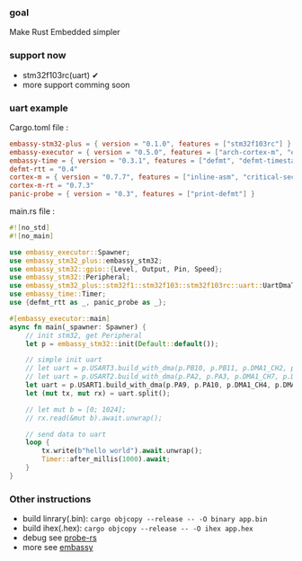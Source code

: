 ### goal

Make Rust Embedded simpler

### support now

- stm32f103rc(uart) &#10004;
- more support comming soon

### uart example

Cargo.toml file :

```toml
embassy-stm32-plus = { version = "0.1.0", features = ["stm32f103rc"] }
embassy-executor = { version = "0.5.0", features = ["arch-cortex-m", "executor-thread", "defmt", "integrated-timers"] }
embassy-time = { version = "0.3.1", features = ["defmt", "defmt-timestamp-uptime", "tick-hz-32_768"] }
defmt-rtt = "0.4"
cortex-m = { version = "0.7.7", features = ["inline-asm", "critical-section-single-core"] }
cortex-m-rt = "0.7.3"
panic-probe = { version = "0.3", features = ["print-defmt"] }
```

main.rs file :

```rust
#![no_std]
#![no_main]

use embassy_executor::Spawner;
use embassy_stm32_plus::embassy_stm32;
use embassy_stm32::gpio::{Level, Output, Pin, Speed};
use embassy_stm32::Peripheral;
use embassy_stm32_plus::stm32f1::stm32f103::stm32f103rc::uart::UartDmaTrait;
use embassy_time::Timer;
use {defmt_rtt as _, panic_probe as _};

#[embassy_executor::main]
async fn main(_spawner: Spawner) {
    // init stm32, get Peripheral
    let p = embassy_stm32::init(Default::default());

    // simple init uart
    // let uart = p.USART3.build_with_dma(p.PB10, p.PB11, p.DMA1_CH2, p.DMA1_CH3);
    // let uart = p.USART2.build_with_dma(p.PA2, p.PA3, p.DMA1_CH7, p.DMA1_CH6);
    let uart = p.USART1.build_with_dma(p.PA9, p.PA10, p.DMA1_CH4, p.DMA1_CH5);
    let (mut tx, mut rx) = uart.split();

    // let mut b = [0; 1024];
    // rx.read(&mut b).await.unwrap();

    // send data to uart
    loop {
        tx.write(b"hello world").await.unwrap();
        Timer::after_millis(1000).await;
    }
}

```

### Other instructions

- build linrary(.bin): `cargo objcopy --release -- -O binary app.bin`
- build ihex(.hex): `cargo objcopy --release -- -O ihex app.hex`
- debug see [probe-rs](https://probe.rs/)
- more see [embassy](https://github.com/embassy-rs/embassy)

